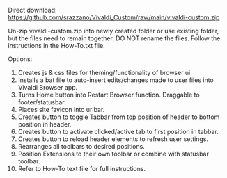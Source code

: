 Direct download: https://github.com/srazzano/Vivaldi_Custom/raw/main/vivaldi-custom.zip

Un-zip vivaldi-custom.zip into newly created folder or use existing folder, but the files need to remain together. DO NOT rename the files. Follow the instructions in the How-To.txt file.

Options:
1. Creates js & css files for theming/functionality of browser ui.
2. Installs a bat file to auto-insert edits/changes made to user files into Vivaldi Browser app.
3. Turns Home button into Restart Browser function. Draggable to footer/statusbar.
4. Places site favicon into urlbar.
5. Creates button to toggle Tabbar from top position of header to bottom position in header.
6. Creates button to activate clicked/active tab to first position in tabbar.
7. Creates button to reload header elements to refresh user settings.
8. Rearranges all toolbars to desired positions.
9. Position Extensions to their own toolbar or combine with statusbar toolbar.
10. Refer to How-To text file for full instructions.
